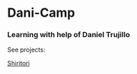 # Dani-Camp 
### Learning with help of Daniel Trujillo

See projects:   
    
[Shiritori](projects/project1/README.md)

